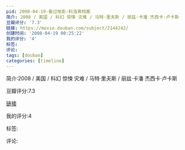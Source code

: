 ```yaml
---
pid: 2008-04-19-看过电影-科洛弗档案
简介: 2008 / 美国 / 科幻 惊悚 灾难 / 马特·里夫斯 / 丽兹·卡潘 杰西卡·卢卡斯
豆瓣评分: '7.3'
链接: https://movie.douban.com/subject/2144242/
创建时间: '2008-04-19 00:25:22'
我的评分: '4'
标签:
评论:
tags: [douban]
categories: [timeline]
---
```

简介:2008 / 美国 / 科幻 惊悚 灾难 / 马特·里夫斯 / 丽兹·卡潘 杰西卡·卢卡斯

豆瓣评分:7.3

[链接](https://movie.douban.com/subject/2144242/)

我的评分:4

标签:

评论:

